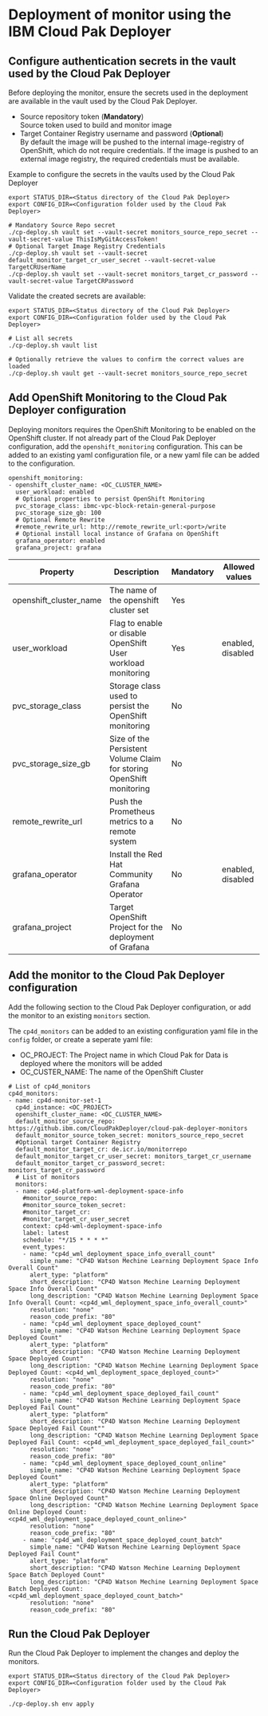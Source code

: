# Deployment of monitor using the IBM Cloud Pak Deployer

## Configure authentication secrets in the vault used by the Cloud Pak Deployer

Before deploying the monitor, ensure the secrets used in the deployment are available in the vault used by the Cloud Pak Deployer.
- Source repository token (**Mandatory**)  
  Source token used to build and monitor image
- Target Container Registry username and password (**Optional**)  
  By default the image will be pushed to the internal image-registry of OpenShift, which do not require credentials. If the image is pushed to an external image registry, the required credentials must be available. 

Example to configure the secrets in the vaults used by the Cloud Pak Deployer

```
export STATUS_DIR=<Status directory of the Cloud Pak Deployer>
export CONFIG_DIR=<Configuration folder used by the Cloud Pak Deployer>

# Mandatory Source Repo secret
./cp-deploy.sh vault set --vault-secret monitors_source_repo_secret --vault-secret-value ThisIsMyGitAccessToken!
# Optional Target Image Registry Credentials
./cp-deploy.sh vault set --vault-secret default_monitor_target_cr_user_secret --vault-secret-value TargetCRUserName
./cp-deploy.sh vault set --vault-secret monitors_target_cr_password --vault-secret-value TargetCRPassword
```

Validate the created secrets are available:
```
export STATUS_DIR=<Status directory of the Cloud Pak Deployer>
export CONFIG_DIR=<Configuration folder used by the Cloud Pak Deployer>

# List all secrets
./cp-deploy.sh vault list

# Optionally retrieve the values to confirm the correct values are loaded
./cp-deploy.sh vault get --vault-secret monitors_source_repo_secret
```

## Add OpenShift Monitoring to the Cloud Pak Deployer configuration

Deploying monitors requires the OpenShift Monitoring to be enabled on the OpenShift cluster. If not already part of the Cloud Pak Deployer configuration, add the `openshift_monitoring` configuration. This can be added to an existing yaml configuration file, or a new yaml file can be added to the configuration.

```
openshift_monitoring:
- openshift_cluster_name: <OC_CLUSTER_NAME>
  user_workload: enabled
  # Optional properties to persist OpenShift Monitoring
  pvc_storage_class: ibmc-vpc-block-retain-general-purpose
  pvc_storage_size_gb: 100
  # Optional Remote Rewrite
  #remote_rewrite_url: http://remote_rewrite_url:<port>/write
  # Optional install local instance of Grafana on OpenShift
  grafana_operator: enabled
  grafana_project: grafana
```


| Property | Description                                                          | Mandatory | Allowed values |
| -------- | -------------------------------------------------------------------- | --------- | -------------- |
| openshift_cluster_name  | The name of the openshift cluster set    | Yes       |   |
| user_workload | Flag to enable or disable OpenShift User workload monitoring | Yes       | enabled, disabled  |
| pvc_storage_class | Storage class used to persist the OpenShift monitoring | No       |  |
| pvc_storage_size_gb | Size of the Persistent Volume Claim for storing OpenShift monitoring | No       |  |
| remote_rewrite_url | Push the Prometheus metrics to a remote system | No       |  |
| grafana_operator | Install the Red Hat Community Grafana Operator | No       | enabled, disabled  |
| grafana_project | Target OpenShift Project for the deployment of Grafana | No       |  |



## Add the monitor to the Cloud Pak Deployer configuration

Add the following section to the Cloud Pak Deployer configuration, or add the monitor to an existing `monitors` section. 

The `cp4d_monitors` can be added to an existing configuration yaml file in the `config` folder, or create a seperate yaml file:
- OC_PROJECT: The Project name in which Cloud Pak for Data is deployed where the monitors will be added
- OC_CUSTER_NAME: The name of the OpenShift Cluster

```
# List of cp4d_monitors
cp4d_monitors:
- name: cp4d-monitor-set-1
  cp4d_instance: <OC_PROJECT>
  openshift_cluster_name: <OC_CLUSTER_NAME>
  default_monitor_source_repo: https://github.ibm.com/CloudPakDeployer/cloud-pak-deployer-monitors
  default_monitor_source_token_secret: monitors_source_repo_secret
  #Optional target Container Registry
  default_monitor_target_cr: de.icr.io/monitorrepo  
  default_monitor_target_cr_user_secret: monitors_target_cr_username
  default_monitor_target_cr_password_secret: monitors_target_cr_password
  # List of monitors
  monitors:
  - name: cp4d-platform-wml-deployment-space-info
    #monitor_source_repo:             
    #monitor_source_token_secret:    
    #monitor_target_cr:              
    #monitor_target_cr_user_secret
    context: cp4d-wml-deployment-space-info
    label: latest
    schedule: "*/15 * * * *"   
    event_types:
    - name: "cp4d_wml_deployment_space_info_overall_count"
      simple_name: "CP4D Watson Mechine Learning Deployment Space Info Overall Count"
      alert_type: "platform"
      short_description: "CP4D Watson Mechine Learning Deployment Space Info Overall Count"
      long_description: "CP4D Watson Mechine Learning Deployment Space Info Overall Count: <cp4d_wml_deployment_space_info_overall_count>"
      resolution: "none"
      reason_code_prefix: "80"
    - name: "cp4d_wml_deployment_space_deployed_count"
      simple_name: "CP4D Watson Mechine Learning Deployment Space Deployed Count"
      alert_type: "platform"
      short_description: "CP4D Watson Mechine Learning Deployment Space Deployed Count"
      long_description: "CP4D Watson Mechine Learning Deployment Space Deployed Count: <cp4d_wml_deployment_space_deployed_count>"
      resolution: "none"
      reason_code_prefix: "80"      
    - name: "cp4d_wml_deployment_space_deployed_fail_count"
      simple_name: "CP4D Watson Mechine Learning Deployment Space Deployed Fail Count"
      alert_type: "platform"
      short_description: "CP4D Watson Mechine Learning Deployment Space Deployed Fail Count""
      long_description: "CP4D Watson Mechine Learning Deployment Space Deployed Fail Count: <cp4d_wml_deployment_space_deployed_fail_count>"
      resolution: "none"
      reason_code_prefix: "80"
    - name: "cp4d_wml_deployment_space_deployed_count_online"
      simple_name: "CP4D Watson Mechine Learning Deployment Space Deployed Count"
      alert_type: "platform"
      short_description: "CP4D Watson Mechine Learning Deployment Space Online Deployed Count"
      long_description: "CP4D Watson Mechine Learning Deployment Space Online Deployed Count: <cp4d_wml_deployment_space_deployed_count_online>"
      resolution: "none"
      reason_code_prefix: "80"
    - name: "cp4d_wml_deployment_space_deployed_count_batch"
      simple_name: "CP4D Watson Mechine Learning Deployment Space Deployed Fail Count"
      alert_type: "platform"
      short_description: "CP4D Watson Mechine Learning Deployment Space Batch Deployed Count"
      long_description: "CP4D Watson Mechine Learning Deployment Space Batch Deployed Count: <cp4d_wml_deployment_space_deployed_count_batch>"
      resolution: "none"
      reason_code_prefix: "80"   
```

## Run the Cloud Pak Deployer

Run the Cloud Pak Deployer to implement the changes and deploy the monitors. 

```
export STATUS_DIR=<Status directory of the Cloud Pak Deployer>
export CONFIG_DIR=<Configuration folder used by the Cloud Pak Deployer>

./cp-deploy.sh env apply
```
